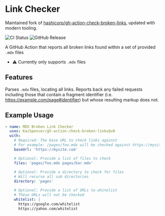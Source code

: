 # Link Checker

Maintained fork of [hashicorp/gh-action-check-broken-links](https://github.com/hashicorp/gh-action-check-broken-links), updated with modern tooling.

![CI Status](https://github.com/KaiSpencer/gh-action-check-broken-links/workflows/CI/badge.svg)
![GitHub Release](https://img.shields.io/github/v/release/KaiSpencer/gh-action-check-broken-links?label=Latest%20Release)

A GitHub Action that reports all broken links found within a set of provided `.mdx` files

- :warning: Currently only supports `.mdx` files

## Features

Parses `.mdx` files, locating all links. Reports back any failed requests including those that contain a fragment identifier (i.e. https://example.com/page#identifier) but whose resulting markup does not.

## Example Usage

```yaml
- name: MDX Broken Link Checker
  uses: KaiSpencer/gh-action-check-broken-links@v0
  with:
    # Required: The base URL to check links against
    # For example: /pages/foo.mdx will be checked against https://mysite.com/foo
    baseUrl: 'https://mysite.com'

    # Optional: Provide a list of files to check
    files: 'pages/foo.mdx pages/bar.mdx'
    
    # Optional: Provide a directory to check for files
    # Will recurse all sub directories
    directory: 'pages'

    # Optional: Provide a list of URLs to whitelist
    # These URLs will not be checked
    whitelist: |
      https://google.com/whitelist
      https://yahoo.com/whitelist
```
